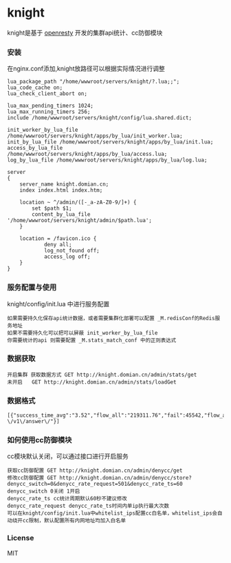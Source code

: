 # knight
knight是基于 [openresty](https://openresty.org) 开发的集群api统计、cc防御模块

### 安装
在nginx.conf添加,knight放路径可以根据实际情况进行调整

    lua_package_path "/home/wwwroot/servers/knight/?.lua;;";
    lua_code_cache on;
    lua_check_client_abort on;
    
    lua_max_pending_timers 1024;
    lua_max_running_timers 256;
    include /home/wwwroot/servers/knight/config/lua.shared.dict;
    
    init_worker_by_lua_file /home/wwwroot/servers/knight/apps/by_lua/init_worker.lua;
    init_by_lua_file /home/wwwroot/servers/knight/apps/by_lua/init.lua;
    access_by_lua_file /home/wwwroot/servers/knight/apps/by_lua/access.lua;
    log_by_lua_file /home/wwwroot/servers/knight/apps/by_lua/log.lua;
        
    server
    {
        server_name knight.domian.cn;
        index index.html index.htm;
        
        location ~ ^/admin/([-_a-zA-Z0-9/]+) {
            set $path $1;
            content_by_lua_file '/home/wwwroot/servers/knight/admin/$path.lua'; 
        }
            
        location = /favicon.ico {
                deny all;
                log_not_found off;
                access_log off;
        }
    }
    
### 服务配置与使用

knight/config/init.lua 中进行服务配置

    如果需要持久化保存api统计数据，或者需要集群化部署可以配置 _M.redisConf的Redis服务地址
    如果不需要持久化可以把可以屏蔽 init_worker_by_lua_file
    你需要统计的api 则需要配置 _M.stats_match_conf 中的正则表达式
    
### 数据获取
    
    开启集群 获取数据方式 GET http://knight.domian.cn/admin/stats/get
    未开启   GET http://knight.domian.cn/admin/stats/loadGet
    
### 数据格式
    
    [{"success_time_avg":"3.52","flow_all":"219311.76","fail":45542,"flow_avg":"0.41","success_upstream_time":1314682.3707269,"fail_upstream_time_avg":"3.52","fail_time_avg":"5.46","success_ratio":"99.992","fail_time":248548.99999993,"success_time":1917575642.5463,"total":544744593,"success_upstream_time_avg":"2.41","api":"knightapi-\/v1\/answer\/"}]
    
### 如何使用cc防御模块
cc模块默认关闭，可以通过接口进行开启服务

    获取cc防御配置 GET http://knight.domian.cn/admin/denycc/get
    修改cc防御配置 GET http://knight.domian.cn/admin/denycc/store?denycc_switch=0&denycc_rate_request=501&denycc_rate_ts=60
    denycc_switch 0关闭 1开启
    denycc_rate_ts cc统计周期默认60秒不建议修改  
    denycc_rate_request denycc_rate_ts时间内单ip执行最大次数
    可以在knight/config/init.lua中whitelist_ips配置cc白名单，whitelist_ips会自动绕开cc限制，默认配置所有内网地址均加入白名单


### License

MIT    